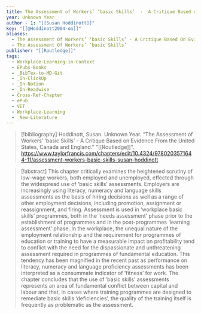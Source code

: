 ```yaml
---
title: The Assessment of Workers’ ‘basic Skills’  -  A Critique Based on Evidence From the United States, Canada and England
year: Unknown Year
author - 1: "[[Susan Hoddinott]]"
key: "[[@Hoddinott2004-on]]"
aliases:
  - The Assessment Of Workers’ ‘basic Skills’ - A Critique Based On Evidence From The United States, Canada And England
  - The Assessment Of Workers’ ‘basic Skills’
publisher: "[[Routledge]]"
tags:
  - Workplace-Learning-in-Context
  - EPubs-Books
  - _BibTex-to-MD-Git
  - _In-ClickUp
  - _In-Notion
  - _In-Readwise
  - Cross-Ref-Chapter
  - ePub
  - VET
  - Workplace-Learning
  - _New-Literature
---
```


> [!bibliography]
> Hoddinott, Susan. Unknown Year. “The Assessment of Workers’ ‘basic Skills’  -  A Critique Based on Evidence From the United States, Canada and England.” "[[Routledge]]". https://www.taylorfrancis.com/chapters/edit/10.4324/9780203571644-11/assessment-workers-basic-skills-susan-hoddinott

> [!abstract]
> This chapter critically examines the heightened scrutiny of low-wage workers, both employed and unemployed, effected through the widespread use of ‘basic skills’ assessments. Employers are increasingly using literacy, numeracy and language skills assessments as the basis of hiring decisions as well as a range of other employment decisions, including promotion, assignment or reassignment, and firing. Assessment is used in ‘workplace basic skills’ programmes, both in the ‘needs assessment’ phase prior to the establishment of programmes and in the post-programmes ‘learning assessment’ phase. In the workplace, the unequal nature of the employment relationship and the requirement for programmes of education or training to have a measurable impact on profitability tend to conflict with the need for the dispassionate and unthreatening assessment required in programmes of fundamental education. This tendency has been magnified in the recent past as performance on literacy, numeracy and language proficiency assessments has been interpreted as a consummate indicator of ‘fitness’ for work. The chapter concludes that the use of ‘basic skills’ assessments represents an area of fundamental conflict between capital and labour and that, in cases where training programmes are designed to remediate basic skills ‘deficiencies’, the quality of the training itself is frequently as problematic as the assessment.